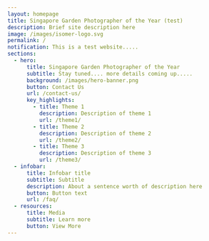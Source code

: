 ```yaml
---
layout: homepage
title: Singapore Garden Photographer of the Year (test)
description: Brief site description here
image: /images/isomer-logo.svg
permalink: /
notification: This is a test website.....
sections:
  - hero:
      title: Singapore Garden Photographer of the Year
      subtitle: Stay tuned.... more details coming up.....
      background: /images/hero-banner.png
      button: Contact Us
      url: /contact-us/
      key_highlights:
        - title: Theme 1
          description: Description of theme 1
          url: /theme1/
        - title: Theme 2
          description: Description of theme 2
          url: /theme2/
        - title: Theme 3
          description: Description of theme 3
          url: /theme3/
  - infobar:
      title: Infobar title
      subtitle: Subtitle
      description: About a sentence worth of description here
      button: Button text
      url: /faq/
  - resources:
      title: Media
      subtitle: Learn more
      button: View More
---
```


